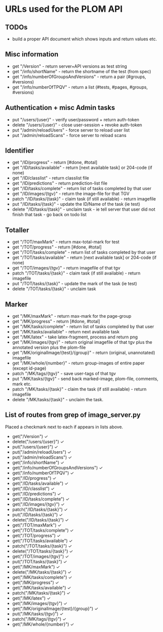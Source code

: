 # URLs used for the PLOM API

## TODOs
* build a proper API document which shows inputs and return values etc.

## Misc information
* get "/Version" - return server+API versions as test string
* get "/info/shortName" - return the shortname of the test (from spec)
* get "/info/numberOfGroupsAndVersions" - return a pair (#groups, #versions)
* get "/info/numberOfTPQV" - return a list (#tests, #pages, #groups, #versions)

## Authentication + misc Admin tasks
* put "/users/{user}" - verify user/password + return auth-token
* delete "/users/{user}" - close user-session + revoke auth-token
* put "/admin/reloadUsers" - force server to reload user list
* put "/admin/reloadScans" - force server to reload scans

## Identifier
* get "/ID/progress" - return [#done, #total]
* get "/ID/tasks/available" - return [next available task] or 204-code (if none)
* get "/ID/classlist" - return classlist file
* get "/ID/predictions" - return prediction-list file
* get "/ID/tasks/complete" - return list of tasks completed by that user
* get "/ID/images/{tgv}" - return the image-file for that TGV
* patch "/ID/tasks/{task}" - claim task (if still available) - return imagefile
* put "/ID/tasks/{task}" - update the ID/Name of the task (ie test)
* delete "/ID/tasks/{task}" - unclaim task - ie tell server that user did not finish that task - go back on todo list

## Totaller
* get "/TOT/maxMark" - return max-total-mark for test
* get "/TOT/progress" - return [#done, #total]
* get "/TOT/tasks/complete" - return list of tasks completed by that user
* get "/TOT/tasks/available" - return [next available task] or 204-code (if none)
* get "/TOT/images/{tgv}" - return imagefile of that tgv
* patch "/TOT/tasks/{task}" - claim task (if still available) - return imagefile
* put "/TOT/tasks/{task}" - update the mark of the task (ie test)
* delete "/TOT/tasks/{task}" - unclaim task

## Marker
* get "/MK/maxMark" - return max-mark for the page-group
* get "/MK/progress" - return [#done, #total]
* get "/MK/tasks/complete" - return list of tasks completed by that user
* get "/MK/tasks/available" - return next available task
* get "/MK/latex" - take latex-fragment, process and return png
* get "/MK/images/{tgv}" - return original imagefile of that tgv plus the annotated version plus the plom-file
* get "/MK/originalImage/{test}/{group}" - return (original, unannotated) imagefile
* get "/MK/whole/{number}" - return group-images of entire paper (except id-page)
* patch "/MK/tags/{tgv}" - save user-tags of that tgv
* put "/MK/tasks/{tgv}" - send back marked-image, plom-file, comments, mark etc.
* patch "/MK/tasks/{task}" - claim the task (if still available) - return imagefile
* delete "/MK/tasks/{task}" - unclaim the task.


## List of routes from grep of image_server.py
Placed a checkmark next to each if appears in lists above.

* get("/Version") ✓
* delete("/users/{user}") ✓
* put("/users/{user}") ✓
* put("/admin/reloadUsers") ✓
* put("/admin/reloadScans") ✓
* get("/info/shortName") ✓
* get("/info/numberOfGroupsAndVersions") ✓
* get("/info/numberOfTPQV") ✓
* get("/ID/progress") ✓
* get("/ID/tasks/available") ✓
* get("/ID/classlist") ✓
* get("/ID/predictions") ✓
* get("/ID/tasks/complete") ✓
* get("/ID/images/{tgv}") ✓
* patch("/ID/tasks/{task}") ✓
* put("/ID/tasks/{task}") ✓
* delete("/ID/tasks/{task}") ✓
* get("/TOT/maxMark") ✓
* get("/TOT/tasks/complete") ✓
* get("/TOT/progress") ✓
* get("/TOT/tasks/available") ✓
* patch("/TOT/tasks/{task}") ✓
* delete("/TOT/tasks/{task}") ✓
* get("/TOT/images/{tgv}") ✓
* put("/TOT/tasks/{task}") ✓
* get("/MK/maxMark") ✓
* delete("/MK/tasks/{task}") ✓
* get("/MK/tasks/complete") ✓
* get("/MK/progress") ✓
* get("/MK/tasks/available") ✓
* patch("/MK/tasks/{task}") ✓
* get("/MK/latex") ✓
* get("/MK/images/{tgv}") ✓
* get("/MK/originalImage/{test}/{group}") ✓
* put("/MK/tasks/{tgv}") ✓
* patch("/MK/tags/{tgv}") ✓
* get("/MK/whole/{number}") ✓

<!-- # Table of functions etc - shows need for harmonisation
|method|url|messenger|server|DB|
|------|----|----|----|----|
| get | "/Version" |.|.|.|
| put | "/users/{user}"| requestAndSaveToken | giveUserToken | giveUserToken |
| delete | "/users/{user}" | closeUser | closeUser | closeUser |
| get |"/ID/progress" | IDprogressCount | IDprogressCount | IDprogressCount|
| get |"/ID/tasks/available"| IDaskNextTask | IDaskNextTask | IDaskNextTask |
| get |"/ID/classlist"| IDrequestClasslist | IDrequestClasslist | . |
| get |"/ID/predictions" | IDrequestPredictions | IDrequestPredictions | . |
| get |"/ID/tasks/complete" | IDrequestDoneTasks | IDrequestDoneTasks | IDrequestDoneTasks |
| get |"/ID/images/{tgv}" | IDrequestImage | IDrequestImage | IDrequestImage |
| patch |"/ID/tasks/{task}"| IDclaimThisTask | IDclaimThisTask | IDclaimThisTask |
| put |"/ID/tasks/{task}" | IDreturnIDdTask | IDreturnIDdTask | IDreturnIDdTask |
| delete |"/ID/tasks/{task}" | IDdidNotFinishTask | IDdidNotFinishTask | IDdidntFinish | -->

